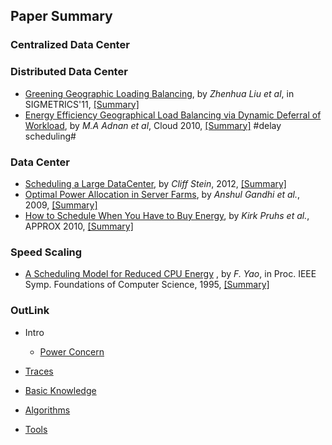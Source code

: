Paper Summary
---

### Centralized Data Center

### Distributed Data Center
- [Greening Geographic Loading Balancing](http://dl.acm.org/citation.cfm?id=1993767), by *Zhenhua Liu et al*, in SIGMETRICS'11, [[Summary]](https://github.com/hxwang/Seminar/blob/master/Paper-Summary/LiuL11_Greening-Geographical-Load-Balancing.md)
- [Energy Efficiency Geographical Load Balancing via Dynamic Deferral of Workload](http://dl.acm.org/citation.cfm?id=2353793), by *M.A Adnan et al*, Cloud 2010, [[Summary]](https://github.com/hxwang/Seminar/blob/master/Paper-Summary/AdnanS12_Energy-Efficient-Geographical-and-Load-Balancing-via-Dynamic-Deferral-of-Workload.md) #delay scheduling#

### Data Center 
- [Scheduling a Large DataCenter](http://www.nii.ac.jp/shonan/seminar011/files/2012/02/stein.pdf), by *Cliff Stein*, 2012, [[Summary]](https://github.com/hxwang/Seminar/blob/master/Paper-Summary/Stein12_Scheduling-a-DataCenter.md)
- [Optimal Power Allocation in Server Farms](http://www3.cs.stonybrook.edu/~anshul/sigmetrics_2009_tech.pdf), by *Anshul Gandhi et al.*, 2009, [[Summary]](https://github.com/hxwang/Seminar/blob/master/Paper-Summary/Gandhi09_Optimal-Power-Allocation-in-Server-Farms.md)
- [How to Schedule When You Have to Buy Energy](http://link.springer.com/chapter/10.1007%2F978-3-642-15369-3_27#page-1), by *Kirk Pruhs et al.*, APPROX 2010, [[Summary]](https://github.com/hxwang/Seminar/blob/master/Paper-Summary/PruhsS10_How-to-Schedule-When-You-Have-to-Buy-Your-Energy.md)



### Speed Scaling
- [A Scheduling Model for Reduced CPU Energy](http://ieeexplore.ieee.org/xpls/abs_all.jsp?arnumber=492493&tag=1)
, by *F. Yao*, in Proc. IEEE Symp. Foundations of Computer Science, 1995, 
[[Summary]](https://github.com/hxwang/Seminar/blob/master/Paper-Summary/Yao95-A-Scheduling-Model-for-Reduced-CPU-Energy.md)



### OutLink
- Intro
  - [Power Concern](https://github.com/hxwang/Seminar/blob/master/Paper-Summary/PowerConcern.md)

- [Traces](https://github.com/hxwang/Seminar/tree/master/Paper-Summary/traces)
- [Basic Knowledge](https://github.com/hxwang/Seminar/tree/master/Paper-Summary/basic)
- [Algorithms](https://github.com/hxwang/Seminar/tree/master/Paper-Summary/algorithms)
- [Tools](https://github.com/hxwang/Seminar/tree/master/Paper-Summary/tools)


